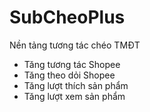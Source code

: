 # SubCheoPlus
Nền tảng tương tác chéo TMĐT
* Tăng tương tác Shopee
* Tăng theo dỏi Shopee
* Tăng lượt thích sản phẩm
* Tăng lượt xem sản phẩm

